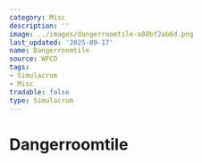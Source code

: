 ```yaml
---
category: Misc
description: ''
image: ../images/dangerroomtile-a80bf2ab6d.png
last_updated: '2025-09-17'
name: Dangerroomtile
source: WFCD
tags:
- Simulacrum
- Misc
tradable: false
type: Simulacrum
---
```


# Dangerroomtile

